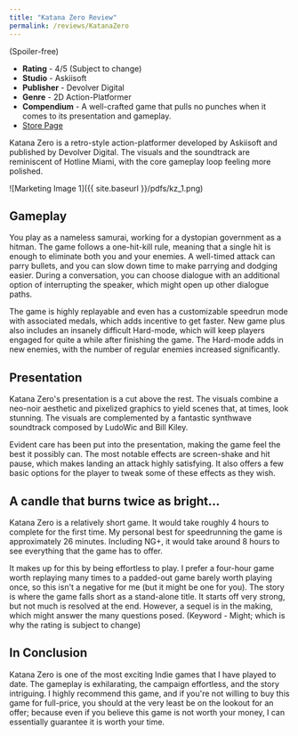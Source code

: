 ```yaml
---
title: "Katana Zero Review"
permalink: /reviews/KatanaZero
---
```

(Spoiler-free)

- **Rating** - 4/5 (Subject to change)
- **Studio** - Askiisoft
- **Publisher** - Devolver Digital
- **Genre** - 2D Action-Platformer
- **Compendium** - A well-crafted game that pulls no punches when it comes to its presentation and gameplay.
- [Store Page](https://store.steampowered.com/app/460950/Katana_ZERO/)

Katana Zero is a retro-style action-platformer developed by Askiisoft and published by Devolver Digital. The visuals and the soundtrack are reminiscent of Hotline Miami, with the core gameplay loop feeling more polished. 

![Marketing Image 1]({{ site.baseurl }}/pdfs/kz_1.png)

## Gameplay
You play as a nameless samurai, working for a dystopian government as a hitman. The game follows a one-hit-kill rule, meaning that a single hit is enough to eliminate both you and your enemies. A well-timed attack can parry bullets, and you can slow down time to make parrying and dodging easier. During a conversation, you can choose dialogue with an additional option of interrupting the speaker, which might open up other dialogue paths. 

The game is highly replayable and even has a customizable speedrun mode with associated medals, which adds incentive to get faster. New game plus also includes an insanely difficult Hard-mode, which will keep players engaged for quite a while after finishing the game. The Hard-mode adds in new enemies, with the number of regular enemies increased significantly. 

## Presentation
Katana Zero's presentation is a cut above the rest. The visuals combine a neo-noir aesthetic and pixelized graphics to yield scenes that, at times, look stunning. The visuals are complemented by a fantastic synthwave soundtrack composed by LudoWic and Bill Kiley.

Evident care has been put into the presentation, making the game feel the best it possibly can. The most notable effects are screen-shake and hit pause, which makes landing an attack highly satisfying. It also offers a few basic options for the player to tweak some of these effects as they wish. 

## A candle that burns twice as bright...
Katana Zero is a relatively short game. It would take roughly 4 hours to complete for the first time. My personal best for speedrunning the game is approximately 26 minutes. Including NG+, it would take around 8 hours to see everything that the game has to offer.

It makes up for this by being effortless to play. I prefer a four-hour game worth replaying many times to a padded-out game barely worth playing once, so this isn't a negative for me (but it might be one for you). The story is where the game falls short as a stand-alone title. It starts off very strong, but not much is resolved at the end. However, a sequel is in the making, which might answer the many questions posed. (Keyword - Might; which is why the rating is subject to change)

## In Conclusion
Katana Zero is one of the most exciting Indie games that I have played to date. The gameplay is exhilarating, the campaign effortless, and the story intriguing. I highly recommend this game, and if you're not willing to buy this game for full-price, you should at the very least be on the lookout for an offer; because even if you believe this game is not worth your money, I can essentially guarantee it is worth your time.